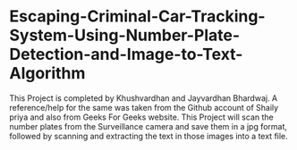 # Escaping-Criminal-Car-Tracking-System-Using-Number-Plate-Detection-and-Image-to-Text-Algorithm
This Project is completed by Khushvardhan and Jayvardhan Bhardwaj. A reference/help for the same was taken from the Github account of Shaily priya and also from Geeks For Geeks website. This Project will scan the number plates from the Surveillance camera and save them in a jpg format, followed by scanning and extracting the text in those images into a text file.
